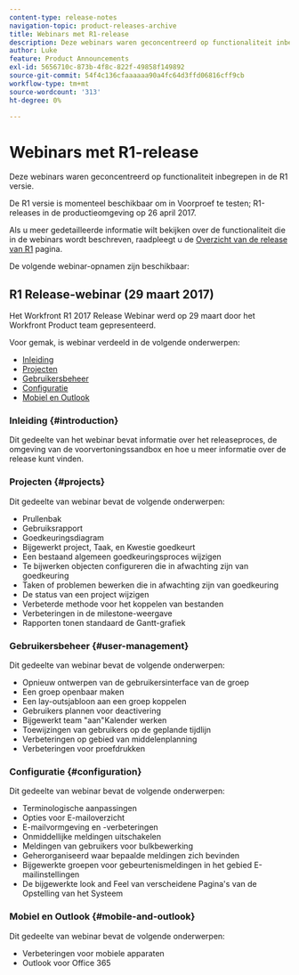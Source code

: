 ```yaml
---
content-type: release-notes
navigation-topic: product-releases-archive
title: Webinars met R1-release
description: Deze webinars waren geconcentreerd op functionaliteit inbegrepen in de R1 versie.
author: Luke
feature: Product Announcements
exl-id: 5656710c-873b-4f8c-822f-49858f149892
source-git-commit: 54f4c136cfaaaaaa90a4fc64d3ffd06816cff9cb
workflow-type: tm+mt
source-wordcount: '313'
ht-degree: 0%

---
```


# Webinars met R1-release

Deze webinars waren geconcentreerd op functionaliteit inbegrepen in de R1 versie. 

De R1 versie is momenteel beschikbaar om in Voorproef te testen; R1-releases in de productieomgeving op 26 april 2017.

Als u meer gedetailleerde informatie wilt bekijken over de functionaliteit die in de webinars wordt beschreven, raadpleegt u de [Overzicht van de release van R1](../../../../product-announcements/product-releases/quarterly-release-archive/r1-release-activity/r1-release-activity-overview.md) pagina.

De volgende webinar-opnamen zijn beschikbaar:

## R1 Release-webinar (29 maart 2017)

Het Workfront R1 2017 Release Webinar werd op 29 maart door het Workfront Product team gepresenteerd.  

Voor gemak, is webinar verdeeld in de volgende onderwerpen:

* [Inleiding](#introduction)
* [Projecten](#projects)
* [Gebruikersbeheer](#user-management)
* [Configuratie](#configuration)
* [Mobiel en Outlook](#mobile-and-outlook)

### Inleiding {#introduction}

Dit gedeelte van het webinar bevat informatie over het releaseproces, de omgeving van de voorvertoningssandbox en hoe u meer informatie over de release kunt vinden.

### Projecten {#projects}

Dit gedeelte van webinar bevat de volgende onderwerpen:

* Prullenbak
* Gebruiksrapport
* Goedkeuringsdiagram
* Bijgewerkt project, Taak, en Kwestie goedkeurt
* Een bestaand algemeen goedkeuringsproces wijzigen
* Te bijwerken objecten configureren die in afwachting zijn van goedkeuring
* Taken of problemen bewerken die in afwachting zijn van goedkeuring
* De status van een project wijzigen
* Verbeterde methode voor het koppelen van bestanden
* Verbeteringen in de milestone-weergave
* Rapporten tonen standaard de Gantt-grafiek

### Gebruikersbeheer {#user-management}

Dit gedeelte van webinar bevat de volgende onderwerpen:

* Opnieuw ontwerpen van de gebruikersinterface van de groep
* Een groep openbaar maken
* Een lay-outsjabloon aan een groep koppelen
* Gebruikers plannen voor deactivering
* Bijgewerkt team &quot;aan&quot;Kalender werken
* Toewijzingen van gebruikers op de geplande tijdlijn
* Verbeteringen op gebied van middelenplanning
* Verbeteringen voor proefdrukken

### Configuratie {#configuration}

Dit gedeelte van webinar bevat de volgende onderwerpen:

* Terminologische aanpassingen
* Opties voor E-mailoverzicht
* E-mailvormgeving en -verbeteringen
* Onmiddellijke meldingen uitschakelen
* Meldingen van gebruikers voor bulkbewerking
* Geherorganiseerd waar bepaalde meldingen zich bevinden
* Bijgewerkte groepen voor gebeurtenismeldingen in het gebied E-mailinstellingen
* De bijgewerkte look and Feel van verscheidene Pagina&#39;s van de Opstelling van het Systeem

### Mobiel en Outlook {#mobile-and-outlook}

Dit gedeelte van webinar bevat de volgende onderwerpen:

* Verbeteringen voor mobiele apparaten
* Outlook voor Office 365
